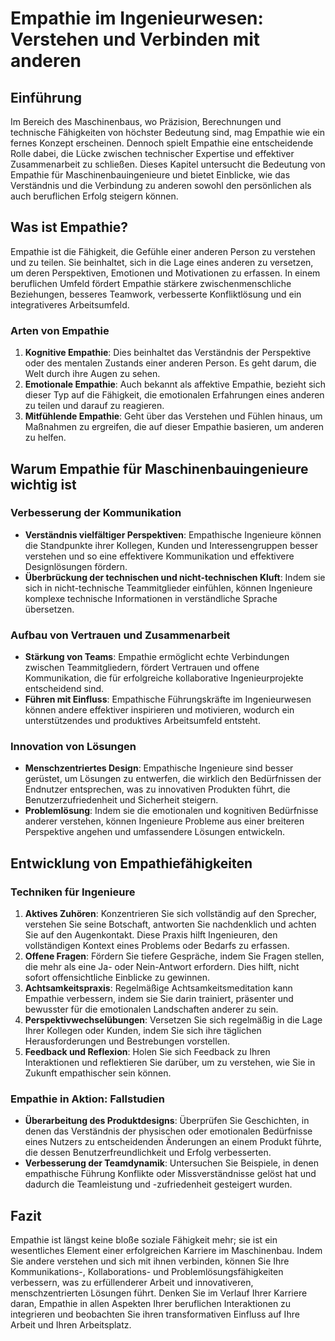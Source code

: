 # Empathie im Ingenieurwesen: Verstehen und Verbinden mit anderen

## Einführung

Im Bereich des Maschinenbaus, wo Präzision, Berechnungen und technische Fähigkeiten von höchster Bedeutung sind, mag Empathie wie ein fernes Konzept erscheinen. Dennoch spielt Empathie eine entscheidende Rolle dabei, die Lücke zwischen technischer Expertise und effektiver Zusammenarbeit zu schließen. Dieses Kapitel untersucht die Bedeutung von Empathie für Maschinenbauingenieure und bietet Einblicke, wie das Verständnis und die Verbindung zu anderen sowohl den persönlichen als auch beruflichen Erfolg steigern können.

## Was ist Empathie?

Empathie ist die Fähigkeit, die Gefühle einer anderen Person zu verstehen und zu teilen. Sie beinhaltet, sich in die Lage eines anderen zu versetzen, um deren Perspektiven, Emotionen und Motivationen zu erfassen. In einem beruflichen Umfeld fördert Empathie stärkere zwischenmenschliche Beziehungen, besseres Teamwork, verbesserte Konfliktlösung und ein integrativeres Arbeitsumfeld.

### Arten von Empathie

1. **Kognitive Empathie**: Dies beinhaltet das Verständnis der Perspektive oder des mentalen Zustands einer anderen Person. Es geht darum, die Welt durch ihre Augen zu sehen.
2. **Emotionale Empathie**: Auch bekannt als affektive Empathie, bezieht sich dieser Typ auf die Fähigkeit, die emotionalen Erfahrungen eines anderen zu teilen und darauf zu reagieren.
3. **Mitfühlende Empathie**: Geht über das Verstehen und Fühlen hinaus, um Maßnahmen zu ergreifen, die auf dieser Empathie basieren, um anderen zu helfen.

## Warum Empathie für Maschinenbauingenieure wichtig ist

### Verbesserung der Kommunikation

* **Verständnis vielfältiger Perspektiven**: Empathische Ingenieure können die Standpunkte ihrer Kollegen, Kunden und Interessengruppen besser verstehen und so eine effektivere Kommunikation und effektivere Designlösungen fördern.
* **Überbrückung der technischen und nicht-technischen Kluft**: Indem sie sich in nicht-technische Teammitglieder einfühlen, können Ingenieure komplexe technische Informationen in verständliche Sprache übersetzen.

### Aufbau von Vertrauen und Zusammenarbeit

* **Stärkung von Teams**: Empathie ermöglicht echte Verbindungen zwischen Teammitgliedern, fördert Vertrauen und offene Kommunikation, die für erfolgreiche kollaborative Ingenieurprojekte entscheidend sind.
* **Führen mit Einfluss**: Empathische Führungskräfte im Ingenieurwesen können andere effektiver inspirieren und motivieren, wodurch ein unterstützendes und produktives Arbeitsumfeld entsteht.

### Innovation von Lösungen

* **Menschzentriertes Design**: Empathische Ingenieure sind besser gerüstet, um Lösungen zu entwerfen, die wirklich den Bedürfnissen der Endnutzer entsprechen, was zu innovativen Produkten führt, die Benutzerzufriedenheit und Sicherheit steigern.
* **Problemlösung**: Indem sie die emotionalen und kognitiven Bedürfnisse anderer verstehen, können Ingenieure Probleme aus einer breiteren Perspektive angehen und umfassendere Lösungen entwickeln.

## Entwicklung von Empathiefähigkeiten

### Techniken für Ingenieure

1. **Aktives Zuhören**: Konzentrieren Sie sich vollständig auf den Sprecher, verstehen Sie seine Botschaft, antworten Sie nachdenklich und achten Sie auf den Augenkontakt. Diese Praxis hilft Ingenieuren, den vollständigen Kontext eines Problems oder Bedarfs zu erfassen.
2. **Offene Fragen**: Fördern Sie tiefere Gespräche, indem Sie Fragen stellen, die mehr als eine Ja- oder Nein-Antwort erfordern. Dies hilft, nicht sofort offensichtliche Einblicke zu gewinnen.
3. **Achtsamkeitspraxis**: Regelmäßige Achtsamkeitsmeditation kann Empathie verbessern, indem sie Sie darin trainiert, präsenter und bewusster für die emotionalen Landschaften anderer zu sein.
4. **Perspektivwechselübungen**: Versetzen Sie sich regelmäßig in die Lage Ihrer Kollegen oder Kunden, indem Sie sich ihre täglichen Herausforderungen und Bestrebungen vorstellen.
5. **Feedback und Reflexion**: Holen Sie sich Feedback zu Ihren Interaktionen und reflektieren Sie darüber, um zu verstehen, wie Sie in Zukunft empathischer sein können.

### Empathie in Aktion: Fallstudien

* **Überarbeitung des Produktdesigns**: Überprüfen Sie Geschichten, in denen das Verständnis der physischen oder emotionalen Bedürfnisse eines Nutzers zu entscheidenden Änderungen an einem Produkt führte, die dessen Benutzerfreundlichkeit und Erfolg verbesserten.
* **Verbesserung der Teamdynamik**: Untersuchen Sie Beispiele, in denen empathische Führung Konflikte oder Missverständnisse gelöst hat und dadurch die Teamleistung und -zufriedenheit gesteigert wurden.

## Fazit

Empathie ist längst keine bloße soziale Fähigkeit mehr; sie ist ein wesentliches Element einer erfolgreichen Karriere im Maschinenbau. Indem Sie andere verstehen und sich mit ihnen verbinden, können Sie Ihre Kommunikations-, Kollaborations- und Problemlösungsfähigkeiten verbessern, was zu erfüllenderer Arbeit und innovativeren, menschzentrierten Lösungen führt. Denken Sie im Verlauf Ihrer Karriere daran, Empathie in allen Aspekten Ihrer beruflichen Interaktionen zu integrieren und beobachten Sie ihren transformativen Einfluss auf Ihre Arbeit und Ihren Arbeitsplatz.
